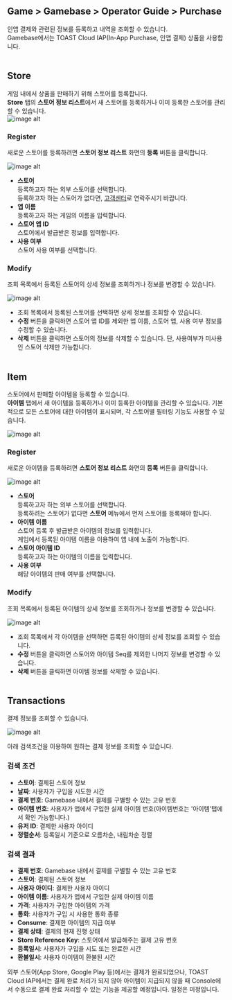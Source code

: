 ## Game > Gamebase > Operator Guide > Purchase

인앱 결제와 관련된 정보를 등록하고 내역을 조회할 수 있습니다.<br/>
Gamebase에서는 TOAST Cloud IAP(In-App Purchase, 인앱 결제) 상품을 사용합니다.<br/>
<br/>
## Store
게임 내에서 상품을 판매하기 위해 스토어를 등록합니다.<br/> 
**Store** 탭의 **스토어 정보 리스트**에서 새 스토어를 등록하거나 이미 등록한 스토어를 관리할 수 있습니다.<br/>
![image alt](http://static.toastoven.net/prod_gamebase/Operators_Guide/Console_IAP_App1_1.0.png)


### Register

새로운 스토어를 등록하려면 **스토어 정보 리스트** 화면의 **등록** 버튼을 클릭합니다.

![image alt](http://static.toastoven.net/prod_gamebase/Operators_Guide/Console_IAP_App2_1.0.png)

* **스토어**<br/>  등록하고자 하는 외부 스토어를 선택합니다.<br />  등록하고자 하는 스토어가 없다면, [고객센터](https://cloud.toast.com/support/faq)로 연락주시기 바랍니다.<br />
* **앱 이름** <br/>  등록하고자 하는 게임의 이름을 입력합니다.<br />
* **스토어 앱 ID** <br/>  스토어에서 발급받은 정보를 입력합니다.<br />
* **사용 여부**<br/>  스토어 사용 여부를 선택합니다.<br />

### Modify

조회 목록에서 등록된 스토어의 상세 정보를 조회하거나 정보를 변경할 수 있습니다.

![image alt](http://static.toastoven.net/prod_gamebase/Operators_Guide/Console_IAP_App3_1.0.png)
- 조회 목록에서 등록된 스토어를 선택하면 상세 정보를 조회할 수 있습니다.<br />
- **수정** 버튼을 클릭하면 스토어 앱 ID를 제외한 앱 이름, 스토어 앱, 사용 여부 정보를 수정할 수 있습니다.<br />
- **삭제** 버튼을 클릭하면 스토어의 정보를 삭제할 수 있습니다. 단, 사용여부가 미사용인 스토어 삭제만 가능합니다.<br />
  <br/>

## Item

스토어에서 판매할 아이템을 등록할 수 있습니다. <br>
**아이템** 탭에서 새 아이템을 등록하거나 이미 등록한 아이템을 관리할 수 있습니다. 기본적으로 모든 스토어에 대한 아이템이 표시되며, 각 스토어별 필터링 기능도 사용할 수 있습니다.<br />

![image alt](http://static.toastoven.net/prod_gamebase/Operators_Guide/Console_IAP_Item1_1.0.png)

### Register

새로운 아이템을 등록하려면 **스토어 정보 리스트** 화면의 **등록** 버튼을 클릭합니다.

![image alt](http://static.toastoven.net/prod_gamebase/Operators_Guide/Console_IAP_Item2_1.0.png)

* **스토어**<br />  등록하고자 하는 외부 스토어를 선택합니다.<br />  등록하려는 스토어가 없다면 **스토어** 메뉴에서 먼저 스토어를 등록해야 합니다.<br />
* **아이템 이름**<br /> 스토어 등록 후 발급받은 아이템의 정보를 입력합니다.<br />게임에서 등록된 아이템 이름을 이용하여 앱 내에 노출이 가능합니다.<br>
* **스토어 아이템 ID**<br />등록하고자 하는 아이템의 이름을 입력합니다.<br />
* **사용 여부**<br />  해당 아이템의 판매 여부를 선택합니다.<br />

### Modify

조회 목록에서 등록된 아이템의 상세 정보를 조회하거나 정보를 변경할 수 있습니다.

![image alt](http://static.toastoven.net/prod_gamebase/Operators_Guide/Console_IAP_Item3_1.0.png)
- 조회 목록에서 각 아이템을 선택하면 등록된 아이템의 상세 정보를 조회할 수 있습니다.<br />
- **수정** 버튼을 클릭하면 스토어와 아이템 Seq를 제외한 나머지 정보를 변경할 수 있습니다.<br />
- **삭제** 버튼을 클릭하면 아이템 정보를 삭제할 수 있습니다.<br />
  <br/>

## Transactions
결제 정보를 조회할 수 있습니다.

![image alt](http://static.toastoven.net/prod_gamebase/Operators_Guide/Console_IAP_Transaction1_1.1.png)
<br />

아래 검색조건을 이용하여 원하는 결제 정보를 조회할 수 있습니다. <br>

### 검색 조건
- **스토어**: 결제된 스토어 정보
- **날짜**: 사용자가 구입을 시도한 시간
- **결제 번호**: Gamebase 내에서 결제를 구별할 수 있는 고유 번호
- **아이템 번호**: 사용자가 앱에서 구입한 실제 아이템 번호(아이템번호는 '아이템'탭에서 확인 가능합니다.)
- **유저 ID**: 결제한 사용자 아이디
- **정렬순서**: 등록일시 기준으로 오름차순, 내림차순 정렬



### 검색 결과
- **결제 번호**: Gamebase 내에서 결제를 구별할 수 있는 고유 번호
- **스토어**: 결제된 스토어 정보
- **사용자 아이디**: 결제한 사용자 아이디
- **아이템 이름**: 사용자가 앱에서 구입한 실제 아이템 이름
- **가격**: 사용자가 구입한 아이템의 가격
- **통화**: 사용자가 구입 시 사용한 통화 종류
- **Consume**: 결제한 아이템의 지급 여부
- **결제 상태**: 결제의 현재 진행 상태
- **Store Reference Key**: 스토어에서 발급해주는 결제 고유 번호
- **등록일시**: 사용자가 구입을 시도 또는 완료한 시간
- **환불일시**: 사용자 아이템이 환불된 시간

외부 스토어(App Store, Google Play 등)에서는 결제가 완료되었으나, TOAST Cloud IAP에서는 결제 완료 처리가 되지 않아 아이템이 지급되지 않을 때 Console에서 수동으로 결제 완료 처리할 수 있는 기능을 제공할 예정입니다. 일정은 미정입니다.<br />
